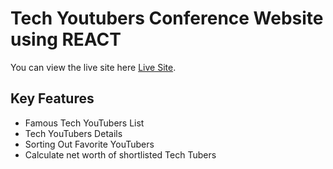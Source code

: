 # Tech Youtubers Conference Website using REACT

You can view the live site here [Live Site](https://techtuberconference.netlify.app/).

## Key Features

  * Famous Tech YouTubers List
  * Tech YouTubers Details
  * Sorting Out Favorite YouTubers
  * Calculate net worth of shortlisted Tech Tubers


